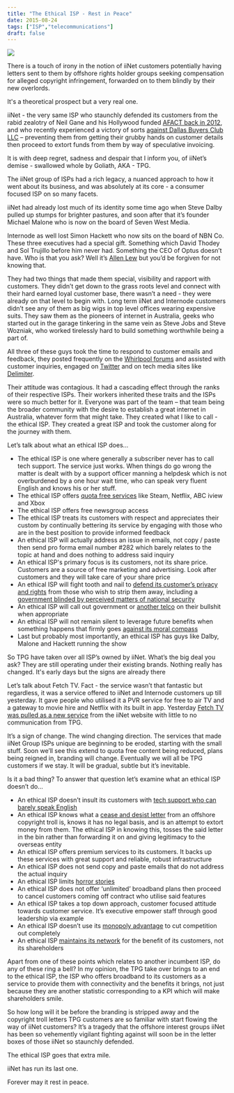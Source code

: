 ```yaml
---
title: "The Ethical ISP - Rest in Peace"
date: 2015-08-24
tags: ["ISP","telecommunications"]
draft: false
---
```

![](/img/TPG-buys-iinet.jpg#articleimg)

There is a touch of irony in the notion of iiNet customers potentially having letters sent to them by offshore rights holder groups seeking compensation for alleged copyright infringement, forwarded on to them blindly by their new overlords.

It's a theoretical prospect but a very real one.

iiNet - the very same ISP who staunchly defended its customers from the rabid zealotry of Neil Gane and his Hollywood funded [AFACT back in 2012](http://www.abc.net.au/news/2012-04-20/iinet-wins-download-case/3962442), and who recently experienced a victory of sorts [against Dallas Buyers Club LLC](http://www.zdnet.com/article/dallas-buyers-club-decision-federal-court-mans-sluice-gates-to-hold-back-excessive-damages/) &ndash; preventing them from getting their grubby hands on customer details then proceed to extort funds from them by way of speculative invoicing.

It is with deep regret, sadness and despair that I inform you, of iiNet&rsquo;s demise - swallowed whole by Goliath, AKA - TPG.

The iiNet group of ISPs had a rich legacy, a nuanced approach to how it went about its business, and was absolutely at its core - a consumer focused ISP on so many facets.

iiNet had already lost much of its identity some time ago when Steve Dalby pulled up stumps for brighter pastures, and soon after that it&rsquo;s founder Michael Malone who is now on the board of Seven West Media.

Internode as well lost Simon Hackett who now sits on the board of NBN Co. These three executives had a special gift. Something which David Thodey and Sol Trujillo before him never had. Something the CEO of Optus doesn&rsquo;t have. Who is that you ask? Well it&rsquo;s [Allen Lew](http://www.optus.com.au/about/corporate/executive-profiles) but you&rsquo;d be forgiven for not knowing that.

They had two things that made them special, visibility and rapport with customers. They didn&rsquo;t get down to the grass roots level and connect with their hard earned loyal customer base, there wasn&rsquo;t a need - they were already on that level to begin with. Long term iiNet and Internode customers didn&rsquo;t see any of them as big wigs in top level offices wearing expensive suits. They saw them as the pioneers of internet in Australia, geeks who started out in the garage tinkering in the same vein as Steve Jobs and Steve Wozniak, who worked tirelessly hard to build something worthwhile being a part of.

All three of these guys took the time to respond to customer emails and feedback, they posted frequently on the [Whirlpool forums](http://forums.whirlpool.net.au/user/6258) and assisted with customer inquiries, engaged on [Twitter](https://twitter.com/mmalone26) and on tech media sites like [Delimiter](http://delimiter.com.au/2012/03/20/in-secret-piracy-talks-iinet-risks-losing-its-integrity/#li-comment-358165).

Their attitude was contagious. It had a cascading effect through the ranks of their respective ISPs. Their workers inherited these traits and the ISPs were so much better for it. Everyone was part of the team &ndash; that team being the broader community with the desire to establish a great internet in Australia, whatever form that might take. They created what I like to call - the ethical ISP. They created a great ISP and took the customer along for the journey with them.

Let&rsquo;s talk about what an ethical ISP does&hellip;

- The ethical ISP is one where generally a subscriber never has to call tech support. The service just works. When things do go wrong the matter is dealt with by a support officer manning a helpdesk which is not overburdened by a one hour wait time, who can speak very fluent English and knows his or her stuff.
- The ethical ISP offers [quota free services](http://freezone.iinet.net.au/) like Steam, Netflix, ABC iview and Xbox
- The ethical ISP offers free newsgroup access
- The ethical ISP treats its customers with respect and appreciates their custom by continually bettering its service by engaging with those who are in the best position to provide informed feedback
- An ethical ISP will actually address an issue in emails, not copy / paste then send pro forma email number #282 which barely relates to the topic at hand and does nothing to address said inquiry
- An ethical ISP's primary focus is its customers, not its share price. Customers are a source of free marketing and advertising. Look after customers and they will take care of your share price
- An ethical ISP will fight tooth and nail to [defend its customer&rsquo;s privacy and rights](https://www.iinet.net.au/about/mediacentre/releases/2015-04-07-iinet-fights-for-customers-rights-v-dallas-buyers-club.html) from those who wish to strip them away, including a [government blinded by perceived matters of national security](http://blog.iinet.net.au/protecting-your-privacy/)
- An ethical ISP will call out government or [another telco](http://delimiter.com.au/2010/09/27/telstra-playing-favourites-internode-claims/) on their bullshit when appropriate
- An ethical ISP will not remain silent to leverage future benefits when something happens that firmly goes [against its moral compass](http://delimiter.com.au/2013/08/21/defying-the-federal-police-iinet-refuses-to-implement-interpol-filter/)
- Last but probably most importantly, an ethical ISP has guys like Dalby, Malone and Hackett running the show

So TPG have taken over all ISP&rsquo;s owned by iiNet. What&rsquo;s the big deal you ask? They are still operating under their existing brands. Nothing really has changed. It's early days but the signs are already there

Let&rsquo;s talk about Fetch TV. Fact - the service wasn&rsquo;t that fantastic but regardless, it was a service offered to iiNet and Internode customers up till yesterday. It gave people who utilised it a PVR service for free to air TV and a gateway to movie hire and Netflix with its built in app. Yesterday [Fetch TV was pulled as a new service](http://www.gizmodo.com.au/2015/08/tpg-forces-iinet-to-ditch-fetch-tv-following-acquisition/) from the iiNet website with little to no communication from TPG.

It&rsquo;s a sign of change. The wind changing direction. The services that made iiNet Group ISPs unique are beginning to be eroded, starting with the small stuff. Soon we&rsquo;ll see this extend to quota free content being reduced, plans being reigned in, branding will change. Eventually we will all be TPG customers if we stay. It will be gradual, subtle but it&rsquo;s inevitable.

Is it a bad thing? To answer that question let&rsquo;s examine what an ethical ISP doesn&rsquo;t do...

- An ethical ISP doesn&rsquo;t insult its customers with [tech support who can barely speak English](http://www.productreview.com.au/p/tpg-broadband.html)
- An ethical ISP knows what a [cease and desist letter](http://www.gizmodo.com.au/2009/12/the-copyright-police-still-dont-get-it/) from an offshore copyright troll is, knows it has no legal basis, and is an attempt to extort money from them. The ethical ISP in knowing this, tosses the said letter in the bin rather than forwarding it on and giving legitimacy to the overseas entity
- An ethical ISP offers premium services to its customers. It backs up these services with great support and reliable, robust infrastructure
- An ethical ISP does not send copy and paste emails that do not address the actual inquiry
- An ethical ISP limits [horror stories](https://independentaustralia.net/business/business-display/a-broadband-horror-story-from-tpg,5386)
- An ethical ISP does not offer &lsquo;unlimited&rsquo; broadband plans then proceed to cancel customers coming off contract who utilise said features
- An ethical ISP takes a top down approach, customer focused attitude towards customer service. It&rsquo;s executive empower staff through good leadership via example
- An ethical ISP doesn&rsquo;t use its [monopoly advantage](https://theconversation.com/news-corp-australia-vs-the-nbn-is-it-really-all-about-foxtel-16768) to cut competition out completely
- An ethical ISP [maintains its network](http://delimiter.com.au/2013/09/20/deep-investigation-telstras-copper-network/) for the benefit of its customers, not its shareholders

Apart from one of these points which relates to another incumbent ISP, do any of these ring a bell? In my opinion, the TPG take over brings to an end to the ethical ISP, the ISP who offers broadband to its customers as a service to provide them with connectivity and the benefits it brings, not just because they are another statistic corresponding to a KPI which will make shareholders smile.

So how long will it be before the branding is stripped away and the copyright troll letters TPG customers are so familiar with start flowing the way of iiNet customers? It&rsquo;s a tragedy that the offshore interest groups iiNet has been so vehemently vigilant fighting against will soon be in the letter boxes of those iiNet so staunchly defended.

The ethical ISP goes that extra mile.

iiNet has run its last one.

Forever may it rest in peace.
